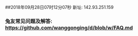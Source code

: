 ##2018年09月28日07时12分07秒 新址: 142.93.251.159
### 兔友常见问题及解答: https://github.com/wanggonging/d/blob/w/FAQ.md
